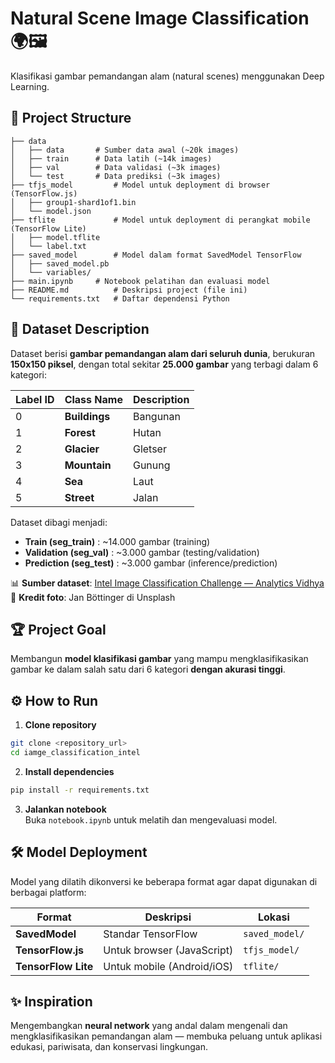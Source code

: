 
# Natural Scene Image Classification 🌍🖼️

Klasifikasi gambar pemandangan alam (natural scenes) menggunakan Deep Learning.

## 📂 Project Structure

```
├── data
│   ├── data       # Sumber data awal (~20k images)
│   ├── train      # Data latih (~14k images)
│   ├── val        # Data validasi (~3k images)
│   └── test       # Data prediksi (~3k images)
├── tfjs_model         # Model untuk deployment di browser (TensorFlow.js)
│   ├── group1-shard1of1.bin
│   └── model.json
├── tflite             # Model untuk deployment di perangkat mobile (TensorFlow Lite)
│   ├── model.tflite
│   └── label.txt
├── saved_model        # Model dalam format SavedModel TensorFlow
│   ├── saved_model.pb
│   └── variables/
├── main.ipynb     # Notebook pelatihan dan evaluasi model
├── README.md          # Deskripsi project (file ini)
└── requirements.txt   # Daftar dependensi Python
```

## 📝 Dataset Description

Dataset berisi **gambar pemandangan alam dari seluruh dunia**, berukuran **150x150 piksel**, dengan total sekitar **25.000 gambar** yang terbagi dalam 6 kategori:

| Label ID | Class Name | Description |
|----------|------------|-------------|
| 0 | **Buildings** | Bangunan |
| 1 | **Forest** | Hutan |
| 2 | **Glacier** | Gletser |
| 3 | **Mountain** | Gunung |
| 4 | **Sea** | Laut |
| 5 | **Street** | Jalan |

Dataset dibagi menjadi:

- **Train (seg_train)** : ~14.000 gambar (training)
- **Validation (seg_val)** : ~3.000 gambar (testing/validation)
- **Prediction (seg_test)** : ~3.000 gambar (inference/prediction)

📊 **Sumber dataset**: [Intel Image Classification Challenge — Analytics Vidhya](https://datahack.analyticsvidhya.com)  
📸 **Kredit foto**: Jan Böttinger di Unsplash

## 🏆 Project Goal

Membangun **model klasifikasi gambar** yang mampu mengklasifikasikan gambar ke dalam salah satu dari 6 kategori **dengan akurasi tinggi**.

## ⚙️ How to Run

1. **Clone repository**  
```bash
git clone <repository_url>
cd iamge_classification_intel
```

2. **Install dependencies**  
```bash
pip install -r requirements.txt
```

3. **Jalankan notebook**  
Buka `notebook.ipynb` untuk melatih dan mengevaluasi model.

## 🛠️ Model Deployment

Model yang dilatih dikonversi ke beberapa format agar dapat digunakan di berbagai platform:

| Format | Deskripsi | Lokasi |
|--------|-----------|--------|
| **SavedModel** | Standar TensorFlow | `saved_model/` |
| **TensorFlow.js** | Untuk browser (JavaScript) | `tfjs_model/` |
| **TensorFlow Lite** | Untuk mobile (Android/iOS) | `tflite/` |

## ✨ Inspiration

Mengembangkan **neural network** yang andal dalam mengenali dan mengklasifikasikan pemandangan alam — membuka peluang untuk aplikasi edukasi, pariwisata, dan konservasi lingkungan.

